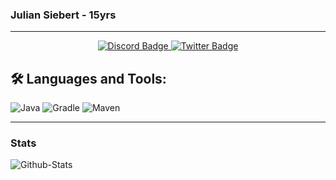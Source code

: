 ### Julian Siebert - 15yrs

---
<div id="badges" align="center">
  <a href="https://discordapp.com/users/652574214729236490">
    <img src="https://img.shields.io/badge/Discord-gray?style=for-the-badge&logo=discord&logoColor=white" alt="Discord Badge"/>
  </a>
  <a href="https://twitter.com/verklicktl">
    <img src="https://img.shields.io/badge/Twitter-blue?style=for-the-badge&logo=twitter&logoColor=white" alt="Twitter Badge"/>
  </a>
</div>

## 🛠️ Languages and Tools:
![Java](https://img.shields.io/badge/java-%23ED8B00.svg?style=for-the-badge&logo=java&logoColor=white)
![Gradle](https://img.shields.io/badge/gradle-%232589cc.svg?style=for-the-badge&logo=gradle&logoColor=gray)
![Maven](https://img.shields.io/badge/maven-%23cc6225.svg?style=for-the-badge&logo=apachemaven&logoColor=gray)


---
### Stats

![Github-Stats](https://github-readme-stats.vercel.app/api?username=julian-siebert&show_icons=true&theme=dracula)
